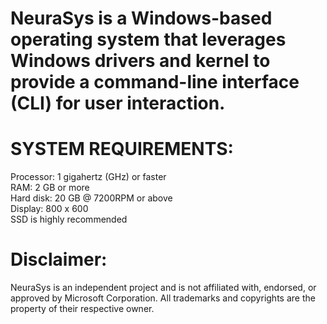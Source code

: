 # NeuraSys is a Windows-based operating system that leverages Windows drivers and kernel to provide a command-line interface (CLI) for user interaction.

# SYSTEM REQUIREMENTS:
Processor: 1 gigahertz (GHz) or faster  
RAM: 2 GB or more  
Hard disk: 20 GB @ 7200RPM or above  
Display: 800 x 600  
SSD is highly recommended  

# Disclaimer:
NeuraSys is an independent project and is not affiliated with, endorsed, or approved by Microsoft Corporation. All trademarks and copyrights are the property of their respective owner.
